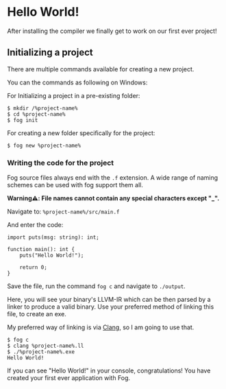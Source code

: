 # Hello World!

After installing the compiler we finally get to work on our first ever project!

## Initializing a project

There are multiple commands available for creating a new project.

You can the commands as following on Windows:

For Initializing a project in a pre-existing folder:

```console
$ mkdir /%project-name%
$ cd %project-name%
$ fog init
```

For creating a new folder specifically for the project:

```console
$ fog new %project-name%
```

### Writing the code for the project

Fog source files always end with the `.f` extension. A wide range of naming schemes can be used with fog support them all.

**Warning⚠️: File names cannot contain any special characters except "_".**

Navigate to: `%project-name%/src/main.f`

And enter the code:

```fog
import puts(msg: string): int;

function main(): int {
    puts("Hello World!");
    
    return 0;
}
```

Save the file, run the command `fog c` and navigate to `./output`.

Here, you will see your binary's LLVM-IR which can be then parsed by a linker to produce a valid binary.
Use your preferred method of linking this file, to create an exe.

My preferred way of linking is via [Clang](https://clang.llvm.org/), so I am going to use that.

```console
$ fog c
$ clang %project-name%.ll
$ ./%project-name%.exe
Hello World!
```

If you can see "Hello World!" in your console, congratulations! You have created your first ever application with Fog.
